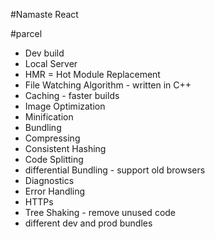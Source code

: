 #Namaste React

#parcel

- Dev build
- Local Server
- HMR = Hot Module Replacement
- File Watching Algorithm - written in C++
- Caching - faster builds
- Image Optimization
- Minification
- Bundling
- Compressing
- Consistent Hashing
- Code Splitting
- differential Bundling - support old browsers
- Diagnostics 
- Error Handling
- HTTPs
- Tree Shaking - remove unused code
- different dev and prod bundles